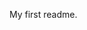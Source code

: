 My first readme.

<!---
hamidohv/hamidohv is a ✨ special ✨ repository because its `README.md` (this file) appears on your GitHub profile.
You can click the Preview link to take a look at your changes.
--->
